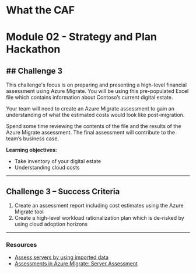 # What the CAF

# Module 02 - Strategy and Plan Hackathon

## ## Challenge 3

This challenge's focus is on preparing and presenting a high-level financial assessment using Azure Migrate.  You will be using this pre-populated Excel file which contains information about Contoso’s current digital estate.

Your team will need to create an Azure Migrate assessment to gain an understanding of what the estimated costs would look like post-migration. 

Spend some time reviewing the contents of the file and the results of the Azure Migrate assessment. The final assessment will contribute to the team’s business case.

**Learning objectives:**

- Take inventory of your digital estate
- Understanding cloud costs

---

## Challenge 3 – Success Criteria

1. Create an assessment report including cost estimates using the Azure Migrate tool
2. Create a high-level workload rationalization plan which is de-risked by using cloud adoption horizons

---

### Resources

- [Assess servers by using imported data](https://docs.microsoft.com/azure/migrate/tutorial-assess-import)
- [Assessments in Azure Migrate: Server Assessment](https://docs.microsoft.com/azure/migrate/concepts-assessment-calculation#confidence-ratings)
